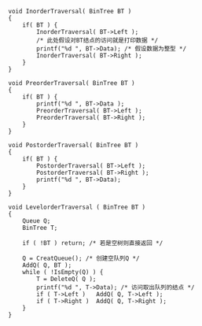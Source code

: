 
    void InorderTraversal( BinTree BT )
    {
        if( BT ) {
            InorderTraversal( BT->Left );
            /* 此处假设对BT结点的访问就是打印数据 */
            printf("%d ", BT->Data); /* 假设数据为整型 */
            InorderTraversal( BT->Right );
        }
    }
     
    void PreorderTraversal( BinTree BT )
    {
        if( BT ) {
            printf("%d ", BT->Data );
            PreorderTraversal( BT->Left );
            PreorderTraversal( BT->Right );
        }
    }
     
    void PostorderTraversal( BinTree BT )
    {
        if( BT ) {
            PostorderTraversal( BT->Left );
            PostorderTraversal( BT->Right );
            printf("%d ", BT->Data);
        }
    }
     
    void LevelorderTraversal ( BinTree BT )
    { 
        Queue Q; 
        BinTree T;
     
        if ( !BT ) return; /* 若是空树则直接返回 */
         
        Q = CreatQueue(); /* 创建空队列Q */
        AddQ( Q, BT );
        while ( !IsEmpty(Q) ) {
            T = DeleteQ( Q );
            printf("%d ", T->Data); /* 访问取出队列的结点 */
            if ( T->Left )   AddQ( Q, T->Left );
            if ( T->Right )  AddQ( Q, T->Right );
        }
    }

